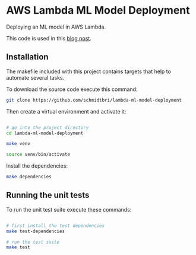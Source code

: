 # AWS Lambda ML Model Deployment
Deploying an ML model in AWS Lambda.

This code is used in this [blog post]().

## Installation 
The makefile included with this project contains targets that help to automate several tasks.

To download the source code execute this command:
```bash
git clone https://github.com/schmidtbri/lambda-ml-model-deployment
```
Then create a virtual environment and activate it:
```bash

# go into the project directory
cd lambda-ml-model-deployment

make venv

source venv/bin/activate
```

Install the dependencies:
```bash
make dependencies
```

## Running the unit tests
To run the unit test suite execute these commands:
```bash

# first install the test dependencies
make test-dependencies

# run the test suite
make test
```